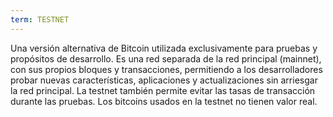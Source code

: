 ```yaml
---
term: TESTNET
---
```


Una versión alternativa de Bitcoin utilizada exclusivamente para pruebas y propósitos de desarrollo. Es una red separada de la red principal (mainnet), con sus propios bloques y transacciones, permitiendo a los desarrolladores probar nuevas características, aplicaciones y actualizaciones sin arriesgar la red principal. La testnet también permite evitar las tasas de transacción durante las pruebas. Los bitcoins usados en la testnet no tienen valor real.